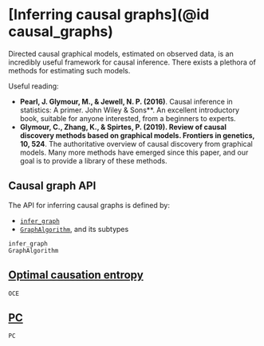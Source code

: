 # [Inferring causal graphs](@id causal_graphs)

Directed causal graphical models, estimated on observed data, is an incredibly
useful framework for causal inference. There exists a plethora of methods for
estimating such models.

Useful reading:

- **Pearl, J. Glymour, M., & Jewell, N. P. (2016)**. Causal inference in statistics:
    A primer. John Wiley & Sons**. An excellent introductory book, suitable for anyone
    interested, from a beginners to experts.
- **Glymour, C., Zhang, K., & Spirtes, P. (2019). Review of causal discovery methods
    based on graphical models. Frontiers in genetics, 10, 524**. The authoritative
    overview of causal discovery from graphical models. Many more methods have emerged
    since this paper, and our goal is to provide a library of these methods.

## Causal graph API

The API for inferring causal graphs is defined by:

- [`infer_graph`](@ref)
- [`GraphAlgorithm`](@ref), and its subtypes

```@docs
infer_graph
GraphAlgorithm
```

## [Optimal causation entropy](@ref)

```@docs
OCE
```

## [PC](@ref)

```@docs
PC
```
